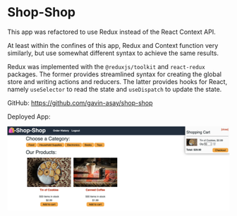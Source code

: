 # Shop-Shop

This app was refactored to use Redux instead of the React Context API.

At least within the confines of this app, Redux and Context function very similarly, but use somewhat different syntax to achieve the same results.

Redux was implemented with the `@reduxjs/toolkit` and `react-redux` packages. The former provides streamlined syntax for creating the global store and writing actions and reducers. The latter provides hooks for React, namely `useSelector` to read the state and `useDispatch` to update the state.

GitHub: https://github.com/gavin-asay/shop-shop

Deployed App:

![Screenshot of Shop-Shop](./shop-shop.png)
